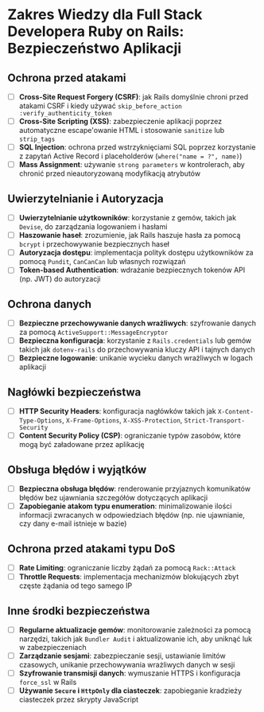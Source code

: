 # Zakres Wiedzy dla Full Stack Developera Ruby on Rails: Bezpieczeństwo Aplikacji

## Ochrona przed atakami
- [ ] **Cross-Site Request Forgery (CSRF)**: jak Rails domyślnie chroni przed atakami CSRF i kiedy używać `skip_before_action :verify_authenticity_token`
- [ ] **Cross-Site Scripting (XSS)**: zabezpieczenie aplikacji poprzez automatyczne escape'owanie HTML i stosowanie `sanitize` lub `strip_tags`
- [ ] **SQL Injection**: ochrona przed wstrzyknięciami SQL poprzez korzystanie z zapytań Active Record i placeholderów (`where("name = ?", name)`)
- [ ] **Mass Assignment**: używanie `strong parameters` w kontrolerach, aby chronić przed nieautoryzowaną modyfikacją atrybutów

## Uwierzytelnianie i Autoryzacja
- [ ] **Uwierzytelnianie użytkowników**: korzystanie z gemów, takich jak `Devise`, do zarządzania logowaniem i hasłami
- [ ] **Haszowanie haseł**: zrozumienie, jak Rails haszuje hasła za pomocą `bcrypt` i przechowywanie bezpiecznych haseł
- [ ] **Autoryzacja dostępu**: implementacja polityk dostępu użytkowników za pomocą `Pundit`, `CanCanCan` lub własnych rozwiązań
- [ ] **Token-based Authentication**: wdrażanie bezpiecznych tokenów API (np. JWT) do autoryzacji

## Ochrona danych
- [ ] **Bezpieczne przechowywanie danych wrażliwych**: szyfrowanie danych za pomocą `ActiveSupport::MessageEncryptor`
- [ ] **Bezpieczna konfiguracja**: korzystanie z `Rails.credentials` lub gemów takich jak `dotenv-rails` do przechowywania kluczy API i tajnych danych
- [ ] **Bezpieczne logowanie**: unikanie wycieku danych wrażliwych w logach aplikacji

## Nagłówki bezpieczeństwa
- [ ] **HTTP Security Headers**: konfiguracja nagłówków takich jak `X-Content-Type-Options`, `X-Frame-Options`, `X-XSS-Protection`, `Strict-Transport-Security`
- [ ] **Content Security Policy (CSP)**: ograniczanie typów zasobów, które mogą być załadowane przez aplikację

## Obsługa błędów i wyjątków
- [ ] **Bezpieczna obsługa błędów**: renderowanie przyjaznych komunikatów błędów bez ujawniania szczegółów dotyczących aplikacji
- [ ] **Zapobieganie atakom typu enumeration**: minimalizowanie ilości informacji zwracanych w odpowiedziach błędów (np. nie ujawnianie, czy dany e-mail istnieje w bazie)

## Ochrona przed atakami typu DoS
- [ ] **Rate Limiting**: ograniczanie liczby żądań za pomocą `Rack::Attack`
- [ ] **Throttle Requests**: implementacja mechanizmów blokujących zbyt częste żądania od tego samego IP

## Inne środki bezpieczeństwa
- [ ] **Regularne aktualizacje gemów**: monitorowanie zależności za pomocą narzędzi, takich jak `Bundler Audit` i aktualizowanie ich, aby uniknąć luk w zabezpieczeniach
- [ ] **Zarządzanie sesjami**: zabezpieczanie sesji, ustawianie limitów czasowych, unikanie przechowywania wrażliwych danych w sesji
- [ ] **Szyfrowanie transmisji danych**: wymuszanie HTTPS i konfiguracja `force_ssl` w Rails
- [ ] **Używanie `Secure` i `HttpOnly` dla ciasteczek**: zapobieganie kradzieży ciasteczek przez skrypty JavaScript
